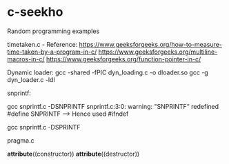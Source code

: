 # c-seekho
Random programming examples

timetaken.c - 
Reference:
https://www.geeksforgeeks.org/how-to-measure-time-taken-by-a-program-in-c/
https://www.geeksforgeeks.org/multiline-macros-in-c/
https://www.geeksforgeeks.org/function-pointer-in-c/


Dynamic loader:
gcc -shared -fPIC dyn_loading.c -o dloader.so
gcc -g dyn_loader.c -ldl

snprintf:

gcc snprintf.c -DSNPRINTF
	snprintf.c:3:0: warning: "SNPRINTF" redefined
 	#define SNPRINTF
--> Hence used #ifndef

gcc snprintf.c -DSPRINTF

pragma.c

__attribute__((constructor))
__attribute__((destructor))
